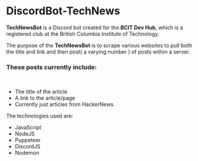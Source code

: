 # DiscordBot-TechNews

**TechNewsBot** is a Discord bot created for the **BCIT Dev Hub**, which is a registered club at the British Columbia Institute of Technology.

The purpose of the **TechNewsBot** is to scrape various websites to pull both the title and link and then post( a varying number ) of posts within a server.

<h3>These posts currently include:</h3><br>
<ul>
  <li>The title of the article</li>
  <li>A link to the article/page</li>
  <li>Currently just articles from HackerNews</li>
</ul>

The technologies used are:<br>
<ul>
  <li>JavaScript</li>
  <li>NodeJS</li>
  <li>Puppeteer</li>
  <li>DiscordJS</li>
  <li>Nodemon</li>
</ul>

